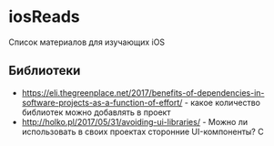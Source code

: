 # iosReads
Список материалов для изучающих iOS


## Библиотеки
* https://eli.thegreenplace.net/2017/benefits-of-dependencies-in-software-projects-as-a-function-of-effort/ - какое количество библиотек можно добавлять в проект
* http://holko.pl/2017/05/31/avoiding-ui-libraries/ - Можно ли использовать в своих проектах сторонние UI-компоненты? С
